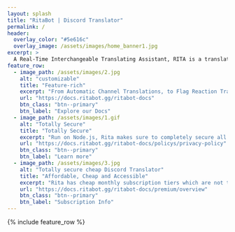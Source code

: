 ```yaml
---
layout: splash
title: "RitaBot | Discord Translator"
permalink: /
header:
  overlay_color: "#5e616c"
  overlay_image: /assets/images/home_banner1.jpg
excerpt: >
  A Real-Time Interchangeable Translating Assistant, RITA is a translation bot built using discord.js and the Cloud Google Translate API. Offering affordable, and cheap Discord translation services in over 100+ languages. RitaBot is one of the best cheap and affordable translation bots out there, with no limits on individual discord language translations, and supporting a max of 100 automatic channel translation tasks.<br />
feature_row:
  - image_path: /assets/images/2.jpg
    alt: "customizable"
    title: "Feature-rich"
    excerpt: "From Automatic Channel Translations, to Flag Reaction Translation, Thread Support and over 100+ supported Langauges."
    url: "https://docs.ritabot.gg/ritabot-docs"
    btn_class: "btn--primary"
    btn_label: "Explore our Docs"
  - image_path: /assets/images/1.gif
    alt: "Totally Secure"
    title: "Totally Secure"
    excerpt: "Run on Node.js, Rita makes sure to completely secure all user data, restricting DB access to specific staff in order to maintain your privacy."
    url: "https://docs.ritabot.gg/ritabot-docs/policys/privacy-policy"
    btn_class: "btn--primary"
    btn_label: "Learn more"
  - image_path: /assets/images/3.jpg
    alt: "Totally secure cheap Discord Translator"
    title: "Affordable, Cheap and Accessible"
    excerpt: "Rita has cheap monthly subscription tiers which are not throttled in relation to character counts and individual translations."
    url: "https://docs.ritabot.gg/ritabot-docs/premium/overview"
    btn_class: "btn--primary"
    btn_label: "Subscription Info"      
---
```

{% include feature_row %}
